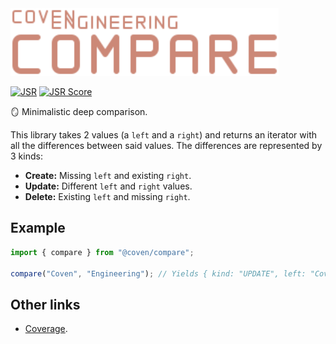 <img alt="Coven Engineering Compare logo" src="https://raw.githubusercontent.com/covenengineering/libraries/main/@coven/compare/logo.svg" height="108" />

[![JSR](https://jsr.io/badges/@coven/compare)](https://jsr.io/@coven/compare)
[![JSR Score](https://jsr.io/badges/@coven/compare/score)](https://jsr.io/@coven/compare)

🪞 Minimalistic deep comparison.

This library takes 2 values (a `left` and a `right`) and returns an iterator
with all the differences between said values. The differences are represented by
3 kinds:

- **Create:** Missing `left` and existing `right`.
- **Update:** Different `left` and `right` values.
- **Delete:** Existing `left` and missing `right`.

## Example

```typescript
import { compare } from "@coven/compare";

compare("Coven", "Engineering"); // Yields { kind: "UPDATE", left: "Coven", right: "Engineering" }
```

## Other links

- [Coverage](https://coveralls.io/github/covenengineering/libraries).
